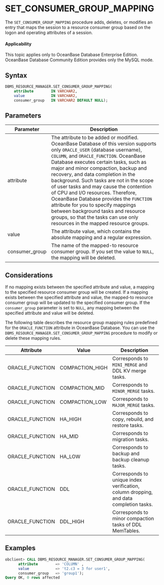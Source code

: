 # SET_CONSUMER_GROUP_MAPPING

The `SET_CONSUMER_GROUP_MAPPING` procedure adds, deletes, or modifies an entry that maps the session to a resource consumer group based on the logon and operating attributes of a session.

  <main id="notice" >
    <h4>Applicability</h4>
    <p>This topic applies only to OceanBase Database Enterprise Edition. OceanBase Database Community Edition provides only the MySQL mode. </p>
  </main>

## Syntax

```sql
DBMS_RESOURCE_MANAGER.SET_CONSUMER_GROUP_MAPPING(
    attribute        IN VARCHAR2,
    value            IN VARCHAR2,
    consumer_group   IN VARCHAR2 DEFAULT NULL);
```

## Parameters

| Parameter | Description |
|----------------|---------------------|
| attribute | The attribute to be added or modified. OceanBase Database of this version supports only `ORACLE_USER` (database username), `COLUMN`, and `ORACLE_FUNCTION`. OceanBase Database executes certain tasks, such as major and minor compaction, backup and recovery, and data completion in the background. Such tasks are not in the scope of user tasks and may cause the contention of CPU and I/O resources. Therefore, OceanBase Database provides the `FUNCTION` attribute for you to specify mappings between background tasks and resource groups, so that the tasks can use only resources in the mapped resource groups.  |
| value | The attribute value, which contains the absolute mapping and a regular expression.  |
| consumer_group | The name of the mapped-to resource consumer group. If you set the value to `NULL`, the mapping will be deleted.  |


## Considerations

If no mapping exists between the specified attribute and value, a mapping to the specified resource consumer group will be created. If a mapping exists between the specified attribute and value, the mapped-to resource consumer group will be updated to the specified consumer group. If the `consumer_group` parameter is set to `NULL`, any mapping between the specified attribute and value will be deleted.


The following table describes the resource group mapping rules predefined for the `ORACLE_FUNCTION` attribute in OceanBase Database. You can use the `DBMS_RESOURCE_MANAGER.SET_CONSUMER_GROUP_MAPPING` procedure to modify or delete these mapping rules.

| Attribute | Value | Description |
| --- | --- | --- |
| ORACLE_FUNCTION | COMPACTION_HIGH | Corresponds to `MINI_MERGE` and DDL KV merge tasks.  |
| ORACLE_FUNCTION | COMPACTION_MID | Corresponds to `MINOR_MERGE` tasks.  |
| ORACLE_FUNCTION | COMPACTION_LOW | Corresponds to `MAJOR_MERGE` tasks.  |
| ORACLE_FUNCTION | HA_HIGH | Corresponds to copy, rebuild, and restore tasks.  |
| ORACLE_FUNCTION | HA_MID | Corresponds to migration tasks.  |
| ORACLE_FUNCTION | HA_LOW | Corresponds to backup and backup cleanup tasks.  |
| ORACLE_FUNCTION | DDL | Corresponds to unique index verification, column dropping, and data completion tasks.  |
| ORACLE_FUNCTION | DDL_HIGH | Corresponds to minor compaction tasks of DDL MemTables.  |



## Examples

```sql
obclient> CALL DBMS_RESOURCE_MANAGER.SET_CONSUMER_GROUP_MAPPING(
      attribute        => 'COLUMN' ,
      value            => 't2.c3 = 3 for user1',
      consumer_group   => 'group1');
Query OK, 0 rows affected
```
